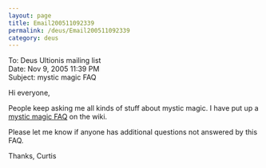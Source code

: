 ```yaml
---
layout: page
title: Email200511092339
permalink: /deus/Email200511092339
category: deus
---
```

To: Deus Ultionis mailing list
<br>Date: Nov 9, 2005 11:39 PM
<br>Subject: mystic magic FAQ

Hi everyone,

People keep asking me all kinds of stuff about mystic magic. I have put up a [mystic magic FAQ](http://restlesswarrior.com/deus/tiki-index.php?page=MagicPsionics) on the wiki.

Please let me know if anyone has additional questions not answered by this FAQ.

Thanks,
Curtis
